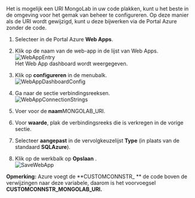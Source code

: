 Het is mogelijk een URI MongoLab in uw code plakken, kunt u het beste in de omgeving voor het gemak van beheer te configureren. Op deze manier als de URI wordt gewijzigd, kunt u deze bijwerken via de Portal Azure zonder de code.


1. Selecteer in de Portal Azure **Web Apps**.
1. Klik op de naam van de web-app in de lijst van Web Apps.  
![WebAppEntry][entry-website]  
Het Web App dashboard wordt weergegeven.

1. Klik op **configureren** in de menubalk.  
![WebAppDashboardConfig][focus-mongolab-websitedashboard-config]

1. Ga naar de sectie verbindingsreeksen.  
![WebAppConnectionStrings][focus-mongolab-websiteconnectionstring]

1. Voer voor de **naam**MONGOLAB_URI.
1. Voor **waarde**, plak de verbindingsreeks die is verkregen in de vorige sectie.
1. Selecteer **aangepast** in de vervolgkeuzelijst **Type** (in plaats van de standaard **SQLAzure**).
1. Klik op de werkbalk op **Opslaan** .  
![SaveWebApp][button-website-save]

**Opmerking:** Azure voegt de **CUSTOMCONNSTR\_ ** de code boven de verwijzingen naar deze variabele, daarom is het voorvoegsel **CUSTOMCONNSTR\_MONGOLAB_URI.**

[entry-website]: ./media/howto-save-connectioninfo-mongolab/entry-website.png
[focus-mongolab-websitedashboard-config]: ./media/howto-save-connectioninfo-mongolab/focus-mongolab-websitedashboard-config.png
[focus-mongolab-websiteconnectionstring]: ./media/howto-save-connectioninfo-mongolab/focus-mongolab-websiteconnectionstring.png
[button-website-save]: ./media/howto-save-connectioninfo-mongolab/button-website-save.png
